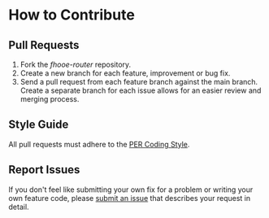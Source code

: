 # How to Contribute

## Pull Requests

1. Fork the *fhooe-router* repository.
2. Create a new branch for each feature, improvement or bug fix.
3. Send a pull request from each feature branch against the main branch. Create a separate branch for each issue allows for an easier review and merging process.

## Style Guide

All pull requests must adhere to the [PER Coding Style](https://www.php-fig.org/per/coding-style/).

## Report Issues

If you don't feel like submitting your own fix for a problem or writing your own feature code, please [submit an issue](https://github.com/Digital-Media/fhooe-router/issues) that describes your request in detail.
